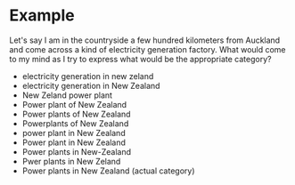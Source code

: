 # Example

Let's say I am in the countryside a few hundred kilometers from Auckland and come across a kind of electricity generation factory. What would come to my mind as I try to express what would be the appropriate category?

- electricity generation in new zeland 
- electricity generation in New Zealand
- New Zeland power plant
- Power plant of New Zealand
- Power plants of New Zealand
- Powerplants of New Zealand
- power plant in New Zealand
- Power plant in New Zealand
- Power plants in New-Zealand
- Pwer plants in New Zeland
- Power plants in New Zealand‎ (actual category)
